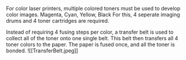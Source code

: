 For color laser printers, multiple colored toners must be used to develop color images.
	Magenta, Cyan, Yellow, Black
For this, 4 seperate imaging drums and 4 toner cartridges are required.

Instead of requiring 4 fusing steps per color, a transfer belt is used to collect all of the toner onto one single belt.
This belt then transfers all 4 toner colors to the paper.
The paper is fused once, and all the toner is bonded.
![[TransferBelt.jpeg]]